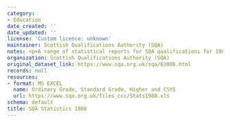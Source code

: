 ```yaml
---
category:
- Education
date_created: ''
date_updated: ''
license: 'Custom licence: unknown'
maintainer: Scottish Qualifications Authority (SQA)
notes: <p>A range of statistical reports for SQA qualifications for 1988.</p>
organization: Scottish Qualifications Authority (SQA)
original_dataset_link: https://www.sqa.org.uk/sqa/63086.html
records: null
resources:
- format: MS EXCEL
  name: Ordinary Grade, Standard Grade, Higher and CSYS
  url: https://www.sqa.org.uk/files_ccc/Stats1988.xls
schema: default
title: SQA Statistics 1988
---
```

